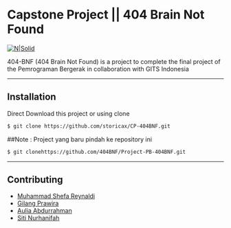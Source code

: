 # Capstone Project || 404 Brain Not Found

[![N|Solid](https://cdn5.vectorstock.com/i/thumbs/29/44/page-not-404-brain-error-vector-5972944.jpg)](https://github.com/storicax/CP-404BNF)

404-BNF (404 Brain Not Found) is a project to complete the final project of the Pemrograman Bergerak in collaboration with GITS Indonesia

-----
## Installation

Direct Download this project or using clone

```sh
$ git clone https://github.com/storicax/CP-404BNF.git
```
##Note : Project yang baru pindah ke repository ini

```sh
$ git clonehttps://github.com/404BNF/Project-PB-404BNF.git
```

-----
## Contributing

* [Muhammad Shefa Reynaldi](https://github.com/shefareynaldi)
* [Gilang Prawira](mailto:Gilangprawira00@gmail.com)
* [Aulia Abdurrahman](https://github.com/storicax)
* [Siti Nurhanifah](https://github.com/SitiNurhanifah)
